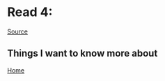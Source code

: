 # Read 4:

[Source]()



## Things I want to know more about

[Home](https://sfpagalan.github.io/reading-notes/)
